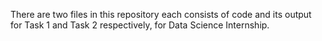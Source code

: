 There are two files in this repository each consists of code and its output for Task 1 and Task 2 respectively, for Data Science Internship.
